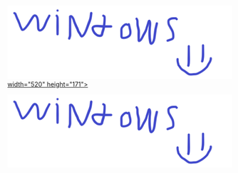 
<br>
      <a href="https://neverlivedordied.github.io/create-a-windows-acc-without-admin/index.html">
         <img src="https://raw.githubusercontent.com/Neverlivedordied/Neverlivedordied.github.io/gh-pages/images/windows.png" class="img-responsive" alt=""> </div>
         width="520" height="171">
      </a>
   </body>
</html>


<img src="https://raw.githubusercontent.com/Neverlivedordied/Neverlivedordied.github.io/gh-pages/images/windows.png" class="img-responsive" alt=""> </div>
